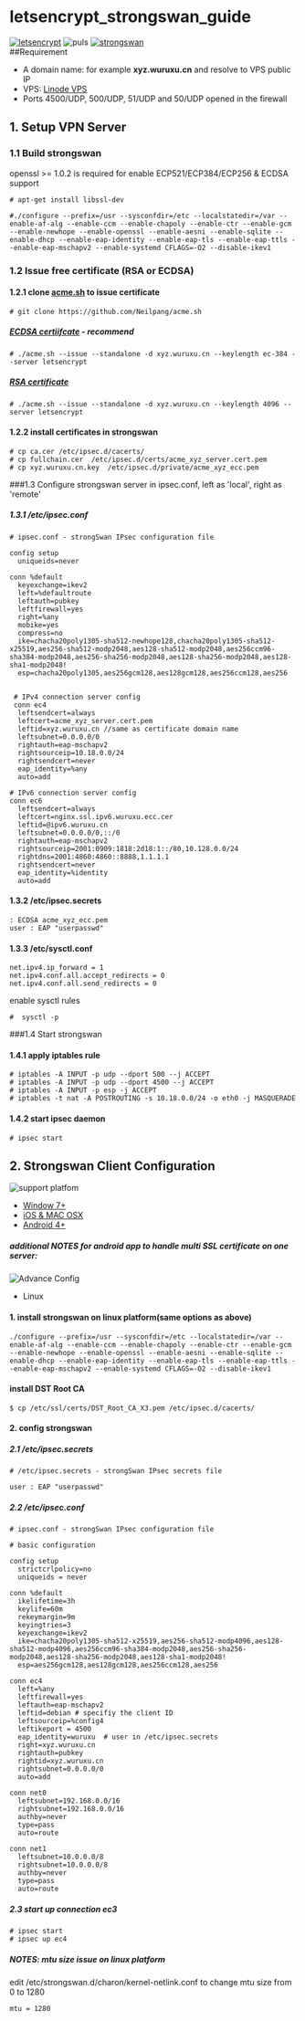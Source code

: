 # letsencrypt_strongswan_guide

[![letsencrypt](res/images/letsencrypt-logo-horizontal.png)](https://letsencrypt.org/) ![puls](res/images/add-symbolic.symbolic.png) [![strongswan](res/images/strongswan.png)](https://strongswan.org/)           
##Requirement
* A domain name: for example **xyz.wuruxu.cn** and resolve to VPS public IP
* VPS: [Linode VPS](https://www.linode.com/?r=0bc6a0c838d110075a691b29f2c49d9e90ce2eed)
* Ports 4500/UDP, 500/UDP, 51/UDP and 50/UDP opened in the firewall

## 1. Setup VPN Server
### 1.1 Build strongswan
 openssl >= 1.0.2 is required for enable ECP521/ECP384/ECP256 & ECDSA support
```
# apt-get install libssl-dev
```
```
#./configure --prefix=/usr --sysconfdir=/etc --localstatedir=/var --enable-af-alg --enable-ccm --enable-chapoly --enable-ctr --enable-gcm --enable-newhope --enable-openssl --enable-aesni --enable-sqlite --enable-dhcp --enable-eap-identity --enable-eap-tls --enable-eap-ttls --enable-eap-mschapv2 --enable-systemd CFLAGS=-O2 --disable-ikev1
```
### 1.2 Issue free certificate (RSA or ECDSA)

#### 1.2.1 clone [acme.sh](https://github.com/Neilpang/acme.sh) to issue certificate
```
# git clone https://github.com/Neilpang/acme.sh
```

##### [ECDSA certiifcate](https://en.wikipedia.org/wiki/Elliptic_Curve_Digital_Signature_Algorithm) - recommend
```
# ./acme.sh --issue --standalone -d xyz.wuruxu.cn --keylength ec-384 --server letsencrypt

```
##### [RSA certificate](https://en.wikipedia.org/wiki/RSA_(cryptosystem))
```
# ./acme.sh --issue --standalone -d xyz.wuruxu.cn --keylength 4096 --server letsencrypt
```
#### 1.2.2 install certificates in strongswan
```
# cp ca.cer /etc/ipsec.d/cacerts/
# cp fullchain.cer  /etc/ipsec.d/certs/acme_xyz_server.cert.pem
# cp xyz.wuruxu.cn.key  /etc/ipsec.d/private/acme_xyz_ecc.pem
```
###1.3 Configure strongswan server
in ipsec.conf, left as 'local', right as 'remote'
##### 1.3.1 /etc/ipsec.conf
```
# ipsec.conf - strongSwan IPsec configuration file

config setup
  uniqueids=never

conn %default
  keyexchange=ikev2
  left=%defaultroute
  leftauth=pubkey
  leftfirewall=yes
  right=%any
  mobike=yes
  compress=no
  ike=chacha20poly1305-sha512-newhope128,chacha20poly1305-sha512-x25519,aes256-sha512-modp2048,aes128-sha512-modp2048,aes256ccm96-sha384-modp2048,aes256-sha256-modp2048,aes128-sha256-modp2048,aes128-sha1-modp2048!
  esp=chacha20poly1305,aes256gcm128,aes128gcm128,aes256ccm128,aes256
  
  
 # IPv4 connection server config
 conn ec4
  leftsendcert=always
  leftcert=acme_xyz_server.cert.pem
  leftid=xyz.wuruxu.cn //same as certificate domain name
  leftsubnet=0.0.0.0/0
  rightauth=eap-mschapv2
  rightsourceip=10.18.0.0/24
  rightsendcert=never
  eap_identity=%any
  auto=add
 
# IPv6 connection server config
conn ec6
  leftsendcert=always
  leftcert=nginx.ssl.ipv6.wuruxu.ecc.cer
  leftid=@ipv6.wuruxu.cn
  leftsubnet=0.0.0.0/0,::/0
  rightauth=eap-mschapv2
  rightsourceip=2001:0909:1818:2d18:1::/80,10.128.0.0/24
  rightdns=2001:4860:4860::8888,1.1.1.1
  rightsendcert=never
  eap_identity=%identity
  auto=add
```
#### 1.3.2 /etc/ipsec.secrets
```
: ECDSA acme_xyz_ecc.pem
user : EAP "userpasswd"
```
#### 1.3.3 /etc/sysctl.conf
```
net.ipv4.ip_forward = 1  
net.ipv4.conf.all.accept_redirects = 0  
net.ipv4.conf.all.send_redirects = 0  
```
enable sysctl rules
```
#  sysctl -p  
```
###1.4 Start strongswan
#### 1.4.1 apply iptables rule
```
# iptables -A INPUT -p udp --dport 500 --j ACCEPT
# iptables -A INPUT -p udp --dport 4500 --j ACCEPT
# iptables -A INPUT -p esp -j ACCEPT
# iptables -t nat -A POSTROUTING -s 10.18.0.0/24 -o eth0 -j MASQUERADE
```
#### 1.4.2 start ipsec daemon
```
# ipsec start
```
## 2. Strongswan Client Configuration
![support platfom](res/images/platform-all.png)      
* [Window 7+](https://wiki.strongswan.org/projects/strongswan/wiki/Windows7#C)
* [iOS & MAC OSX](https://wiki.strongswan.org/projects/strongswan/wiki/AppleClients)
* [Android 4+](https://wiki.strongswan.org/projects/strongswan/wiki/AndroidVPNClient)    
##### additional NOTES for android app to handle multi SSL certificate on one server:  #####
![Advance Config](res/images/android-strongswan-config.jpg)
* Linux       

#### 1. install strongswan on linux platform(same options as above)
```
./configure --prefix=/usr --sysconfdir=/etc --localstatedir=/var --enable-af-alg --enable-ccm --enable-chapoly --enable-ctr --enable-gcm --enable-newhope --enable-openssl --enable-aesni --enable-sqlite --enable-dhcp --enable-eap-identity --enable-eap-tls --enable-eap-ttls --enable-eap-mschapv2 --enable-systemd CFLAGS=-O2 --disable-ikev1
```
#### install DST Root CA
```
$ cp /etc/ssl/certs/DST_Root_CA_X3.pem /etc/ipsec.d/cacerts/
```
#### 2. config strongswan
##### 2.1 /etc/ipsec.secrets
```
# /etc/ipsec.secrets - strongSwan IPsec secrets file

user : EAP "userpasswd"

```
##### 2.2 /etc/ipsec.conf
```
# ipsec.conf - strongSwan IPsec configuration file

# basic configuration

config setup
  strictcrlpolicy=no
  uniqueids = never

conn %default
  ikelifetime=3h
  keylife=60m
  rekeymargin=9m
  keyingtries=3
  keyexchange=ikev2
  ike=chacha20poly1305-sha512-x25519,aes256-sha512-modp4096,aes128-sha512-modp4096,aes256ccm96-sha384-modp2048,aes256-sha256-modp2048,aes128-sha256-modp2048,aes128-sha1-modp2048!
  esp=aes256gcm128,aes128gcm128,aes256ccm128,aes256

conn ec4
  left=%any
  leftfirewall=yes
  leftauth=eap-mschapv2
  leftid=debian # specifiy the client ID
  leftsourceip=%config4
  leftikeport = 4500
  eap_identity=wuruxu  # user in /etc/ipsec.secrets
  right=xyz.wuruxu.cn
  rightauth=pubkey
  rightid=xyz.wuruxu.cn
  rightsubnet=0.0.0.0/0
  auto=add
  
conn net0
  leftsubnet=192.168.0.0/16
  rightsubnet=192.168.0.0/16
  authby=never
  type=pass
  auto=route

conn net1
  leftsubnet=10.0.0.0/8
  rightsubnet=10.0.0.0/8
  authby=never
  type=pass
  auto=route
```
##### 2.3 start up connection ec3
```
# ipsec start
# ipsec up ec4
```
##### NOTES: mtu size issue on linux platform #####
edit /etc/strongswan.d/charon/kernel-netlink.conf to change mtu size from 0 to 1280
```
mtu = 1280
```
